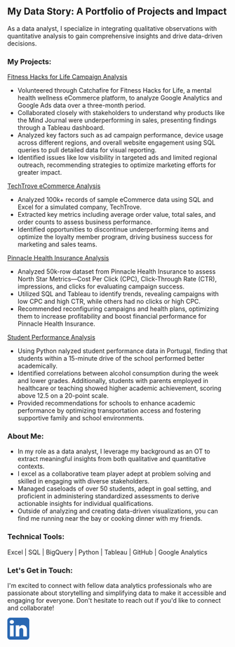 ## My Data Story: A Portfolio of Projects and Impact

As a data analyst, I specialize in integrating qualitative observations with quantitative analysis to gain comprehensive insights and drive data-driven decisions.

### My Projects:

[Fitness Hacks for Life Campaign Analysis](https://github.com/MelodiousMeadow/FitnessHacksAnalysis)

- Volunteered through Catchafire for Fitness Hacks for Life, a mental health wellness eCommerce platform, to analyze Google Analytics and Google Ads data over a three-month period.
- Collaborated closely with stakeholders to understand why products like the Mind Journal were underperforming in sales, presenting findings through a Tableau dashboard.
- Analyzed key factors such as ad campaign performance, device usage across different regions, and overall website engagement using SQL queries to pull detailed data for visual reporting.
- Identified issues like low visibility in targeted ads and limited regional outreach, recommending strategies to optimize marketing efforts for greater impact.

[TechTrove eCommerce Analysis](https://github.com/MelodiousMeadow/TechTrove_eCommerce_Analysis)
   
- Analyzed 100k+ records of sample eCommerce data using SQL and Excel for a simulated company, TechTrove.
- Extracted key metrics including average order value, total sales, and order counts to assess business performance.
- Identified opportunities to discontinue underperforming items and optimize the loyalty member program, driving business success for marketing and sales teams.

[Pinnacle Health Insurance Analysis](https://github.com/MelodiousMeadow/PinnacleHealthAnalysis)

- Analyzed 50k-row dataset from Pinnacle Health Insurance to assess North Star Metrics—Cost Per Click (CPC), Click-Through Rate (CTR), impressions, and clicks for evaluating campaign success.
- Utilized SQL and Tableau to identify trends, revealing campaigns with low CPC and high CTR, while others had no clicks or high CPC.
- Recommended reconfiguring campaigns and health plans, optimizing them to increase profitability and boost financial performance for Pinnacle Health Insurance.

[Student Performance Analysis](https://github.com/MelodiousMeadow/Student_Performance_Analysis)

- Using Python nalyzed student performance data in Portugal, finding that students within a 15-minute drive of the school performed better academically.
- Identified correlations between alcohol consumption during the week and lower grades. Additionally, students with parents employed in healthcare or teaching showed higher academic achievement, scoring above 12.5 on a 20-point scale.
- Provided recommendations for schools to enhance academic performance by optimizing transportation access and fostering supportive family and school environments.


### About Me:

- In my role as a data analyst, I leverage my background as an OT to extract meaningful insights from both qualitative and quantitative contexts.
- I excel as a collaborative team player adept at problem solving and skilled in engaging with diverse stakeholders.
- Managed caseloads of over 50 students, adept in goal setting, and proficient in administering standardized assessments to derive actionable insights for individual qualifications.
- Outside of analyzing and creating data-driven visualizations, you can find me running near the bay or cooking dinner with my friends.

### Technical Tools:

Excel |  SQL |  BigQuery | Python | Tableau | GitHub | Google Analytics

### Let's Get in Touch: 

I'm excited to connect with fellow data analytics professionals who are passionate about storytelling and simplifying data to make it accessible and engaging for everyone. Don't hesitate to reach out if you'd like to connect and collaborate!

<a href="https://www.linkedin.com/in/zoe-walp">
  <img src="linkedin.png" width="50" alt="LinkedIn">
</a>

